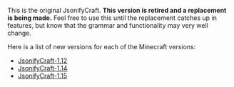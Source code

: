 This is the original JsonifyCraft. **This version is retired and a replacement is being made.** Feel free to use this until the replacement catches up in features, but know that the grammar and functionality may very well change.

Here is a list of new versions for each of the Minecraft versions:

* [JsonifyCraft-1.12](https://github.com/tmetcalfe89/JsonifyCraft-1.12)
* [JsonifyCraft-1.14](https://github.com/tmetcalfe89/JsonifyCraft-1.14)
* [JsonifyCraft-1.15](https://github.com/tmetcalfe89/JsonifyCraft-1.15)
